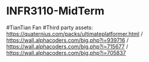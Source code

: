 # INFR3110-MidTerm
#TianTian Fan
#Third party assets: https://quaternius.com/packs/ultimateplatformer.html / 
https://wall.alphacoders.com/big.php?i=939716 / 
https://wall.alphacoders.com/big.php?i=715677 /
https://wall.alphacoders.com/big.php?i=705837
